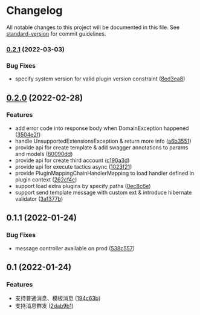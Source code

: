# Changelog

All notable changes to this project will be documented in this file. See [standard-version](https://github.com/conventional-changelog/standard-version) for commit guidelines.

### [0.2.1](https://github.com/pigeon-cp/pigeon/compare/v0.2.0...v0.2.1) (2022-03-03)

### Bug Fixes

* specify system version for valid plugin version constraint ([8ed3ea8](https://github.com/pigeon-cp/pigeon/commit/8ed3ea8c433e6904fe1b9d8ed226866eba1d6f82))

## [0.2.0](https://github.com/pigeon-cp/pigeon/compare/v0.1.1...v0.2.0) (2022-02-28)

### Features

* add error code into response body when DomainException happened ([3504e2f](https://github.com/pigeon-cp/pigeon/commit/3504e2fbaeca32b795ab18795b0d53da30b15bc4))
* handle UnsupportedExtensionsException & return more info ([a6b3551](https://github.com/pigeon-cp/pigeon/commit/a6b35518c4c27e950dd76186d9fcd241e397a1be))
* provide api for create template & add swagger annotations to params and models ([60090dd](https://github.com/pigeon-cp/pigeon/commit/60090dd68a78550d307c77db6383aff64c01fbd1))
* provide api for create third account ([c190a3d](https://github.com/pigeon-cp/pigeon/commit/c190a3d2957f0fc62c515d7916fa1c5158dc096f))
* provide api for execute tactics async ([1023f21](https://github.com/pigeon-cp/pigeon/commit/1023f21b90ba3416e37b22a4f25f2f8134dcebb5))
* provide PluginMappingChainHandlerMapping to load handler defined in plugin context ([262cf4c](https://github.com/pigeon-cp/pigeon/commit/262cf4c6de4cedf3f2ea1a9f8ccd27e26522df67))
* support load extra plugins by specify paths ([0ec8c6e](https://github.com/pigeon-cp/pigeon/commit/0ec8c6ead8c351ffc05fe8576e8335eff29c8f91))
* support send template message with custom ext & introduce hibernate validator ([3a1377b](https://github.com/pigeon-cp/pigeon/commit/3a1377b7cbbbb6ec65ab6e125bd10f2fb26abc78))

## 0.1.1 (2022-01-24)

### Bug Fixes

* message controller available on prod ([538c557](https://github.com/pigeon-cp/pigeon/commit/538c5579c86582d053807d7aa81c38f8fa75545c))

## 0.1 (2022-01-24)

### Features

* 支持普通消息、模板消息 ([194c63b](https://github.com/pigeon-cp/pigeon/commit/194c63bf8f23f302dc630b5353c5659d2190f89b))
* 支持消息群发 ([2dab9b1](https://github.com/pigeon-cp/pigeon/commit/2dab9b15ba6dcdb2685ad08199dda222a5a6da0a))
